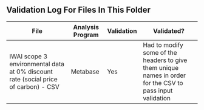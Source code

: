 ## Validation Log For Files In This Folder

| File                                                         | Analysis Program | Validation | Validated?                                                   |
| ------------------------------------------------------------ | ---------------- | ---------- | ------------------------------------------------------------ |
| IWAI scope 3 environmental data at 0% discount rate (social price of carbon) - CSV | Metabase         | Yes        | Had to modify some of the headers to give them unique names in order for the CSV to pass input validation |

